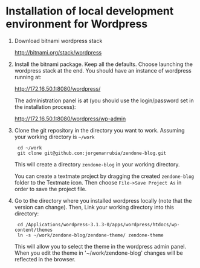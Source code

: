 # Installation of local development environment for Wordpress

1. Download bitnami wordpress stack

    http://bitnami.org/stack/wordpress

2. Install the bitnami package. Keep all the defaults. Choose launching the wordpress stack at the end. You should have an instance of wordpress running at:

    http://172.16.50.1:8080/wordpress/

    The administration panel is at (you should use the login/password set in the installation process):

    http://172.16.50.1:8080/wordpress/wp-admin
    
3. Clone the git repository in the directory you want to work. Assuming your working directory is `~/work`
        
        cd ~/work                                                      
        git clone git@github.com:jorgemanrubia/zendone-blog.git

    This will create a directory `zendone-blog` in your working directory.
    
    You can create a textmate project by dragging the created `zendone-blog` folder to the Textmate icon. Then choose `File->Save Project As` in order to save the project file.
    
4. Go to the directory where you installed wordpress locally (note that the version can change). Then, Link your working directory into this directory:

        cd /Applications/wordpress-3.1.3-0/apps/wordpress/htdocs/wp-content/themes
        ln -s ~/work/zendone-blog/zendone-theme/ zendone-theme

    This will allow you to select the theme in the wordpress admin panel. When you edit the theme in '~/work/zendone-blog' changes will be reflected in the browser.
